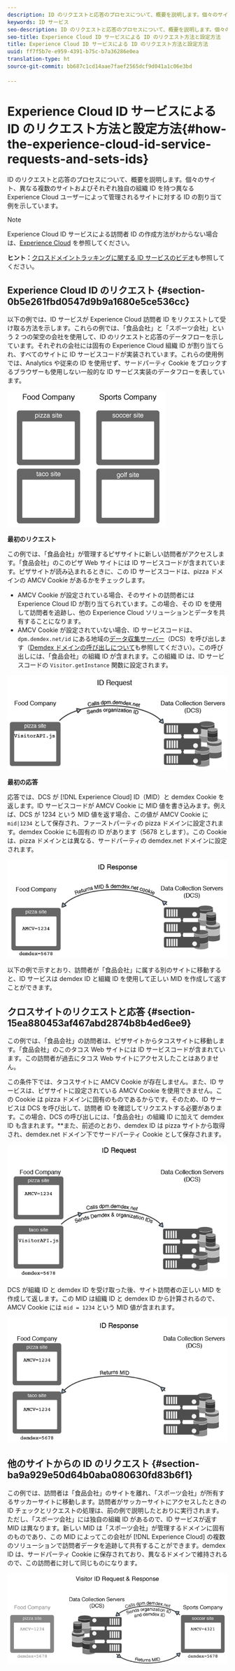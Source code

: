 ```yaml
---
description: ID のリクエストと応答のプロセスについて、概要を説明します。個々のサイト、異なる複数のサイトおよびそれぞれ独自の組織 ID を持つ異なる Experience Cloud ユーザーによって管理されるサイトに対する ID の割り当て例を示しています。
keywords: ID サービス
seo-description: ID のリクエストと応答のプロセスについて、概要を説明します。個々のサイト、異なる複数のサイトおよびそれぞれ独自の組織 ID を持つ異なる Experience Cloud ユーザーによって管理されるサイトに対する ID の割り当て例を示しています。
seo-title: Experience Cloud ID サービスによる ID のリクエスト方法と設定方法
title: Experience Cloud ID サービスによる ID のリクエスト方法と設定方法
uuid: ff7f5b7e-e959-4391-b75c-b7a36286e0ea
translation-type: ht
source-git-commit: bb687c1cd14aae7faef2565dcf9d041a1c06e3bd

---
```



# Experience Cloud ID サービスによる ID のリクエスト方法と設定方法{#how-the-experience-cloud-id-service-requests-and-sets-ids}

ID のリクエストと応答のプロセスについて、概要を説明します。個々のサイト、異なる複数のサイトおよびそれぞれ独自の組織 ID を持つ異なる Experience Cloud ユーザーによって管理されるサイトに対する ID の割り当て例を示しています。

>[!NOTE]
>
>Experience Cloud ID サービスによる訪問者 ID の作成方法がわからない場合は、[Experience Cloud](../mcvid-introduction/mcvid-cookies.md) を参照してください。

**ヒント：**[クロスドメイントラッキングに関する ID サービスのビデオ](https://helpx.adobe.com/jp/marketing-cloud-core/kb/MCID/CrossDomain.html)も参照してください。

## Experience Cloud ID のリクエスト {#section-0b5e261fbd0547d9b9a1680e5ce536cc}

以下の例では、ID サービスが Experience Cloud 訪問者 ID をリクエストして受け取る方法を示します。これらの例では、「食品会社」と「スポーツ会社」という 2 つの架空の会社を使用して、ID のリクエストと応答のデータフローを示しています。それぞれの会社には固有の Experience Cloud 組織 ID が割り当てられ、すべてのサイトに ID サービスコードが実装されています。これらの使用例では、Analytics や従来の ID を使用せず、サードパーティ Cookie をブロックするブラウザーも使用しない一般的な ID サービス実装のデータフローを表しています。

![](assets/sample_sites.png)

**最初のリクエスト**

この例では、「食品会社」が管理するピザサイトに新しい訪問者がアクセスします。「食品会社」のこのピザ Web サイトには ID サービスコードが含まれています。ピザサイトが読み込まれるときに、この ID サービスコードは、pizza ドメインの AMCV Cookie があるかをチェックします。

* AMCV Cookie が設定されている場合、そのサイトの訪問者には Experience Cloud ID が割り当てられています。この場合、その ID を使用して訪問者を追跡し、他の Experience Cloud ソリューションとデータを共有することになります。
* AMCV Cookie が設定されていない場合、ID サービスコードは、`dpm.demdex.net/id` にある地域の[データ収集サーバー](https://marketing.adobe.com/resources/help/ja_JP/aam/?f=c_compcollect.html)（DCS）を呼び出します（[Demdex ドメインの呼び出しについて](https://marketing.adobe.com/resources/help/ja_JP/aam/demdex-calls.html)も参照してください）。この呼び出しには、「食品会社」の組織 ID が含まれます。この組織 ID は、ID サービスコードの `Visitor.getInstance` 関数に設定されます。

![](assets/request1.png)

**最初の応答**

応答では、DCS が [!DNL Experience Cloud] ID（MID）と demdex Cookie を返します。ID サービスコードが AMCV Cookie に MID 値を書き込みます。例えば、DCS が 1234 という MID 値を返す場合、この値が AMCV Cookie に `mid|1234` として保存され、ファーストパーティの pizza ドメインに設定されます。demdex Cookie にも固有の ID があります（5678 とします）。この Cookie は、pizza ドメインとは異なる、サードパーティの demdex.net ドメインに設定されます。

![](assets/response1.png)

以下の例で示すとおり、訪問者が「食品会社」に属する別のサイトに移動すると、ID サービスは demdex ID と組織 ID を使用して正しい MID を作成して返すことができます。

## クロスサイトのリクエストと応答 {#section-15ea880453af467abd2874b8b4ed6ee9}

この例では、「食品会社」の訪問者は、ピザサイトからタコスサイトに移動します。「食品会社」のこのタコス Web サイトには ID サービスコードが含まれています。この訪問者が過去にタコス Web サイトにアクセスしたことはありません。

この条件下では、タコスサイトに AMCV Cookie が存在しません。また、ID サービスは、ピザサイトに設定されている AMCV Cookie を使用できません。この Cookie は pizza ドメインに固有のものであるからです。そのため、ID サービスは DCS を呼び出して、訪問者 ID を確認してリクエストする必要があります。この場合、DCS の呼び出しには、「食品会社」の組織 ID に加えて demdex ID も含まれます。**また、前述のとおり、demdex ID は pizza サイトから取得され、demdex.net ドメイン下でサードパーティ Cookie として保存されます。

![](assets/request2.png)

DCS が組織 ID と demdex ID を受け取った後、サイト訪問者の正しい MID を作成して返します。この MID は組織 ID と demdex ID から計算されるので、AMCV Cookie には `mid = 1234` という MID 値が含まれます。

![](assets/response2.png)

## 他のサイトからの ID のリクエスト {#section-ba9a929e50d64b0aba080630fd83b6f1}

この例では、訪問者は「食品会社」のサイトを離れ、「スポーツ会社」が所有するサッカーサイトに移動します。訪問者がサッカーサイトにアクセスしたときの ID チェックとリクエストの処理は、前の例で説明したとおりに実行されます。ただし、「スポーツ会社」には独自の組織 ID があるので、ID サービスが返す MID は異なります。新しい MID は「スポーツ会社」が管理するドメインに固有のものであり、この MID によってこの会社が [!DNL Experience Cloud] の複数のソリューションで訪問者データを追跡して共有することができます。demdex ID は、サードパーティ Cookie に保存されており、異なるドメインで維持されるので、この訪問者に対して同じものになります。

![](assets/req_resp.png)

